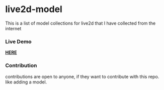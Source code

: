 # live2d-model
This is a list of model collections for live2d that I have collected from the internet

### Live Demo
<a href="https://www.bacotan-wibu.com/"><b>HERE</b></a>
### Contribution
contributions are open to anyone, 
if they want to contribute with this repo.
like adding a model.

